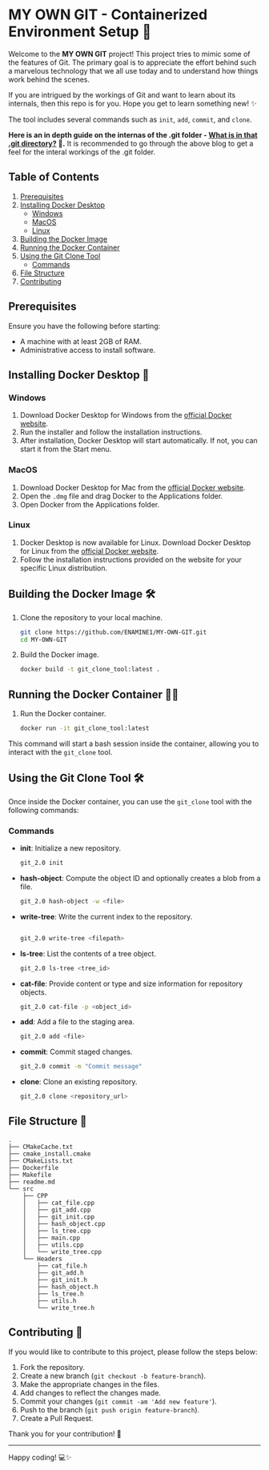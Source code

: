 # MY OWN GIT - Containerized Environment Setup 🚀

Welcome to the **MY OWN GIT** project! This project tries to mimic some of the features of Git. The primary goal is to appreciate the effort behind such a marvelous technology that we all use today and to understand how things work behind the scenes.

If you are intrigued by the workings of Git and want to learn about its internals, then this repo is for you. Hope you get to learn something new! ✨

The tool includes several commands such as `init`, `add`, `commit`, and `clone`.

**Here is an in depth guide on the internas of the .git folder - [What is in that .git directory?](https://blog.meain.io/2023/what-is-in-dot-git/) 🤯.**
It is recommended to go through the above blog to get a feel for the interal workings of the .git folder.

## Table of Contents

1. [Prerequisites](#prerequisites)
2. [Installing Docker Desktop](#installing-docker-desktop)
   - [Windows](#windows)
   - [MacOS](#macos)
   - [Linux](#linux)
3. [Building the Docker Image](#building-the-docker-image)
4. [Running the Docker Container](#running-the-docker-container)
5. [Using the Git Clone Tool](#using-the-git-clone-tool)
   - [Commands](#commands)
6. [File Structure](#file-structure)
7. [Contributing](#contributing)

## Prerequisites

Ensure you have the following before starting:
- A machine with at least 2GB of RAM.
- Administrative access to install software.

## Installing Docker Desktop 🐳

### Windows

1. Download Docker Desktop for Windows from the [official Docker website](https://www.docker.com/products/docker-desktop).
2. Run the installer and follow the installation instructions.
3. After installation, Docker Desktop will start automatically. If not, you can start it from the Start menu.

### MacOS

1. Download Docker Desktop for Mac from the [official Docker website](https://www.docker.com/products/docker-desktop).
2. Open the `.dmg` file and drag Docker to the Applications folder.
3. Open Docker from the Applications folder.

### Linux

1. Docker Desktop is now available for Linux. Download Docker Desktop for Linux from the [official Docker website](https://www.docker.com/products/docker-desktop).
2. Follow the installation instructions provided on the website for your specific Linux distribution.

## Building the Docker Image 🛠️

1. Clone the repository to your local machine.
   ```bash
   git clone https://github.com/ENAMINE1/MY-OWN-GIT.git
   cd MY-OWN-GIT
   ```
2. Build the Docker image.
   ```bash
   docker build -t git_clone_tool:latest .
   ```

## Running the Docker Container 🏃‍♂️

1. Run the Docker container.
   ```bash
   docker run -it git_clone_tool:latest
   ```

This command will start a bash session inside the container, allowing you to interact with the `git_clone` tool.

## Using the Git Clone Tool 🛠️

Once inside the Docker container, you can use the `git_clone` tool with the following commands:

### Commands

- **init**: Initialize a new repository.
  ```bash
  git_2.0 init
  ```
  
- **hash-object**: Compute the object ID and optionally creates a blob from a file.
   ```bash
   git_2.0 hash-object -w <file>
   ```

- **write-tree**: Write the current index to the repository.
   ```bash

   git_2.0 write-tree <filepath>
   ```

- **ls-tree**: List the contents of a tree object.
   ```bash
   git_2.0 ls-tree <tree_id>
   ```

- **cat-file**: Provide content or type and size information for repository objects.
   ```bash
   git_2.0 cat-file -p <object_id>
   ```

- **add**: Add a file to the staging area.
  ```bash
  git_2.0 add <file>
  ```

- **commit**: Commit staged changes.
  ```bash
  git_2.0 commit -m "Commit message"
  ```

- **clone**: Clone an existing repository.
  ```bash
  git_2.0 clone <repository_url>
  ```

## File Structure 📂

```
.
├── CMakeCache.txt
├── cmake_install.cmake
├── CMakeLists.txt
├── Dockerfile
├── Makefile
├── readme.md
└── src
    ├── CPP
    │   ├── cat_file.cpp
    │   ├── git_add.cpp
    │   ├── git_init.cpp
    │   ├── hash_object.cpp
    │   ├── ls_tree.cpp
    │   ├── main.cpp
    │   ├── utils.cpp
    │   └── write_tree.cpp
    └── Headers
        ├── cat_file.h
        ├── git_add.h
        ├── git_init.h
        ├── hash_object.h
        ├── ls_tree.h
        ├── utils.h
        └── write_tree.h
```

## Contributing 🤝

If you would like to contribute to this project, please follow the steps below:

1. Fork the repository.
2. Create a new branch (`git checkout -b feature-branch`).
3. Make the appropriate changes in the files.
4. Add changes to reflect the changes made.
5. Commit your changes (`git commit -am 'Add new feature'`).
6. Push to the branch (`git push origin feature-branch`).
7. Create a Pull Request.

Thank you for your contribution! 🌟

---

Happy coding! 💻✨
